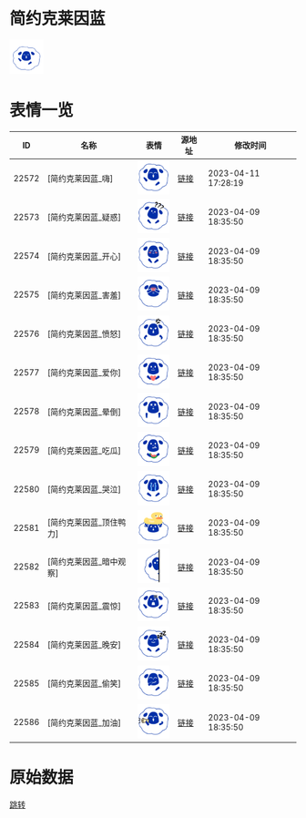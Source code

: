 # 简约克莱因蓝

<img src="./cover.png" height="60" alt="cover" />

# 表情一览

|ID|名称|表情|源地址|修改时间|
|----|----|----|----|----|
|22572|[简约克莱因蓝_嗨]|<img src="./pic/022572_%5B简约克莱因蓝_嗨%5D.png" height="60" alt="嗨"/>|[链接](https://i0.hdslb.com/bfs/garb/9eb6a1ba05cc76de2395a0ac23c9dfcdfa6a8862.png)|2023-04-11 17:28:19|
|22573|[简约克莱因蓝_疑惑]|<img src="./pic/022573_%5B简约克莱因蓝_疑惑%5D.png" height="60" alt="疑惑"/>|[链接](https://i0.hdslb.com/bfs/garb/f58112a2378447707a7ced9c226ab9efe94fa073.png)|2023-04-09 18:35:50|
|22574|[简约克莱因蓝_开心]|<img src="./pic/022574_%5B简约克莱因蓝_开心%5D.png" height="60" alt="开心"/>|[链接](https://i0.hdslb.com/bfs/garb/ae85eddd737ecfd81bab526f92d6bd2c030af3f6.png)|2023-04-09 18:35:50|
|22575|[简约克莱因蓝_害羞]|<img src="./pic/022575_%5B简约克莱因蓝_害羞%5D.png" height="60" alt="害羞"/>|[链接](https://i0.hdslb.com/bfs/garb/220742234a377d519aa118a43d5c664f93c92aa6.png)|2023-04-09 18:35:50|
|22576|[简约克莱因蓝_愤怒]|<img src="./pic/022576_%5B简约克莱因蓝_愤怒%5D.png" height="60" alt="愤怒"/>|[链接](https://i0.hdslb.com/bfs/garb/f1520e385e0ab7e9315c2ff7867416371170a447.png)|2023-04-09 18:35:50|
|22577|[简约克莱因蓝_爱你]|<img src="./pic/022577_%5B简约克莱因蓝_爱你%5D.png" height="60" alt="爱你"/>|[链接](https://i0.hdslb.com/bfs/garb/e96910b62f4be49c6f0641aac8294434ae616d78.png)|2023-04-09 18:35:50|
|22578|[简约克莱因蓝_晕倒]|<img src="./pic/022578_%5B简约克莱因蓝_晕倒%5D.png" height="60" alt="晕倒"/>|[链接](https://i0.hdslb.com/bfs/garb/075070d14dc547972011d18255d11c1f67bb6679.png)|2023-04-09 18:35:50|
|22579|[简约克莱因蓝_吃瓜]|<img src="./pic/022579_%5B简约克莱因蓝_吃瓜%5D.png" height="60" alt="吃瓜"/>|[链接](https://i0.hdslb.com/bfs/garb/a64dcf749794b06de0cead922521d0e0484202e2.png)|2023-04-09 18:35:50|
|22580|[简约克莱因蓝_哭泣]|<img src="./pic/022580_%5B简约克莱因蓝_哭泣%5D.png" height="60" alt="哭泣"/>|[链接](https://i0.hdslb.com/bfs/garb/5be4e792c41743670136f3126e09b1add23b1d2a.png)|2023-04-09 18:35:50|
|22581|[简约克莱因蓝_顶住鸭力]|<img src="./pic/022581_%5B简约克莱因蓝_顶住鸭力%5D.png" height="60" alt="顶住鸭力"/>|[链接](https://i0.hdslb.com/bfs/garb/1e691231893c628442ef7d9549fb2bae1c5c90dd.png)|2023-04-09 18:35:50|
|22582|[简约克莱因蓝_暗中观察]|<img src="./pic/022582_%5B简约克莱因蓝_暗中观察%5D.png" height="60" alt="暗中观察"/>|[链接](https://i0.hdslb.com/bfs/garb/cf2d69bb5c4ff6434b8d46945d16d1f021a864a6.png)|2023-04-09 18:35:50|
|22583|[简约克莱因蓝_震惊]|<img src="./pic/022583_%5B简约克莱因蓝_震惊%5D.png" height="60" alt="震惊"/>|[链接](https://i0.hdslb.com/bfs/garb/d561098b94e765c1dd6f10c239b57516d86e8d5f.png)|2023-04-09 18:35:50|
|22584|[简约克莱因蓝_晚安]|<img src="./pic/022584_%5B简约克莱因蓝_晚安%5D.png" height="60" alt="晚安"/>|[链接](https://i0.hdslb.com/bfs/garb/483c300c4b442162be26f236f675a6478f22a71c.png)|2023-04-09 18:35:50|
|22585|[简约克莱因蓝_偷笑]|<img src="./pic/022585_%5B简约克莱因蓝_偷笑%5D.png" height="60" alt="偷笑"/>|[链接](https://i0.hdslb.com/bfs/garb/cb3470239b9cf9c97fbadf741a8172fac16aa5dc.png)|2023-04-09 18:35:50|
|22586|[简约克莱因蓝_加油]|<img src="./pic/022586_%5B简约克莱因蓝_加油%5D.png" height="60" alt="加油"/>|[链接](https://i0.hdslb.com/bfs/garb/466ae11063c78a7fbe9a3b1f278e4c2432b3434a.png)|2023-04-09 18:35:50|

# 原始数据

[跳转](./raw.json)

